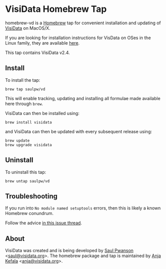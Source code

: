 # VisiData Homebrew Tap

homebrew-vd is a [Homebrew](http://brew.sh) tap for convenient installation and updating of [VisiData](http://visidata.org) on MacOS/X.

If you are looking for installation instructions for VisData on OSes in the Linux family, they are available [here](https://github.com/saulpw/visidata#install).

This tap contains VisiData v2.4.

## Install

To install the tap:

```
brew tap saulpw/vd
```

This will enable tracking, updating and installing all formulae made available here through `brew`.

VisiData can then be installed using:

```
brew install visidata
```

and VisiData can then be updated with every subsequent release using:

```
brew update
brew upgrade visidata
```

## Uninstall

To uninstall this tap:

```
brew untap saulpw/vd
```

## Troubleshooting

If you run into `No module named setuptools` errors, then this is likely a known Homebrew conundrum.

Follow the advice [in this issue thread](https://github.com/Homebrew/homebrew-python/issues/216).

## About
VisiData was created and is being developed by [Saul Pwanson](http://saul.pw) &lt;saul@visidata.org&gt;. The homebrew package and tap is maintained by [Anja Kefala](https://github.com/anjakefala) &lt;anja@visidata.org&gt;.
